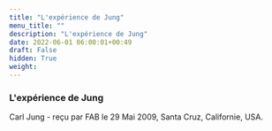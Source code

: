 ```yaml
---
title: "L'expérience de Jung"
menu_title: ""
description: "L'expérience de Jung"
date: 2022-06-01 06:00:01+00:49
draft: False
hidden: True
weight:
---
```

### L'expérience de Jung

Carl Jung - reçu par FAB le 29 Mai 2009, Santa Cruz, Californie, USA.




